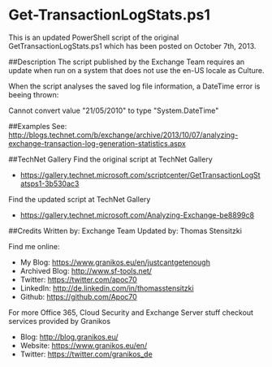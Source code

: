 # Get-TransactionLogStats.ps1
This is an updated PowerShell script of the original GetTransactionLogStats.ps1 which has been posted on October 7th, 2013.

##Description
The script published by the Exchange Team requires an update when run on a system that does not use the en-US locale as Culture.

When the script analyses the saved log file information, a DateTime error is beeing thrown:

Cannot convert value "21/05/2010" to type "System.DateTime"

##Examples
See: http://blogs.technet.com/b/exchange/archive/2013/10/07/analyzing-exchange-transaction-log-generation-statistics.aspx 

##TechNet Gallery
Find the original script at TechNet Gallery
* https://gallery.technet.microsoft.com/scriptcenter/GetTransactionLogStatsps1-3b530ac3 

Find the updated script at TechNet Gallery
* https://gallery.technet.microsoft.com/Analyzing-Exchange-be8899c8 

##Credits
Written by: Exchange Team
Updated by: Thomas Stensitzki

Find me online:

* My Blog: https://www.granikos.eu/en/justcantgetenough
* Archived Blog:	http://www.sf-tools.net/
* Twitter:	https://twitter.com/apoc70
* LinkedIn:	http://de.linkedin.com/in/thomasstensitzki
* Github:	https://github.com/Apoc70

For more Office 365, Cloud Security and Exchange Server stuff checkout services provided by Granikos

* Blog:     http://blog.granikos.eu/
* Website:	https://www.granikos.eu/en/
* Twitter:	https://twitter.com/granikos_de